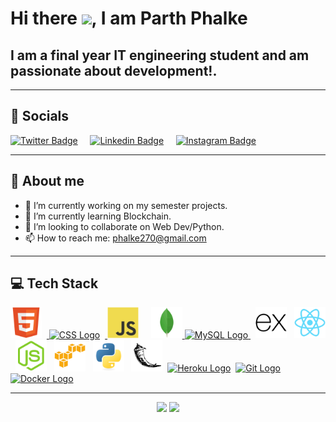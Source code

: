 # Hi there <img src="https://raw.githubusercontent.com/MartinHeinz/MartinHeinz/master/wave.gif" width="30px">, I am Parth Phalke
## I am a final year IT engineering student and am passionate about development!.

<!---
<p align="center">
  <img src="https://komarev.com/ghpvc/?username=Parth-ops&label=PROFILE+VIEWS">  
</p>
--->

---
## 📶 Socials

[![Twitter Badge](https://img.shields.io/badge/-phalke270-blue?style=flat-square&logo=Twitter&logoColor=white&link=https://twitter.com/phalke270)](https://twitter.com/phalke270) &nbsp; &nbsp;
[![Linkedin Badge](https://img.shields.io/badge/-ParthPhalke-blue?style=flat-square&logo=Linkedin&logoColor=white&link=https://www.linkedin.com/in/parth-phalke-5855091a3)](https://www.linkedin.com/in/parth-phalke-5855091a3) &nbsp; &nbsp;
[![Instagram Badge](https://img.shields.io/badge/-parthphalke-purple?style=flat-square&logo=instagram&logoColor=white&link=https://www.instagram.com/parthphalke/)](https://www.instagram.com/parthphalke/)



---

## 👋 About me

- 🔭 I’m currently working on my semester projects.
- 🌱 I’m currently learning Blockchain.
- 👯 I’m looking to collaborate on Web Dev/Python.
- 📫 How to reach me: phalke270@gmail.com

---
## 💻 Tech Stack

<a href="https://www.w3schools.com/html/"><img src="https://github.com/devicons/devicon/blob/master/icons/html5/html5-original.svg" alt="HTML5 Logo" width="50" height="50"/></a> &nbsp;<a href="https://www.w3schools.com/css/"> <img src="https://cdn.jsdelivr.net/gh/devicons/devicon/icons/css3/css3-original.svg" alt="CSS Logo" width="50" height="50"/></a> &nbsp;<a href="https://www.w3schools.com/js/"> <img src="https://github.com/devicons/devicon/blob/master/icons/javascript/javascript-original.svg" alt="JavaScript Logo" width="50" height="50"/></a> &nbsp; &nbsp; <a href="https://www.mongodb.com/"><img src="https://github.com/devicons/devicon/blob/master/icons/mongodb/mongodb-original.svg" alt="MongoDB Logo" width="50" height="50"/> </a> <a href="https://www.mysql.com/"><img src="https://cdn.jsdelivr.net/gh/devicons/devicon/icons/mysql/mysql-plain.svg" alt="MySQL Logo" width="50" height="50"/> </a> &nbsp; <a href="https://expressjs.com/"><img src="https://github.com/devicons/devicon/blob/master/icons/express/express-original.svg" alt="Express Logo" width="50" height="50"/></a> &nbsp; <a href="https://reactjs.org/"><img src="https://github.com/devicons/devicon/blob/master/icons/react/react-original.svg" alt="React Logo" width="50" height="50"/></a> &nbsp; <a href="https://nodejs.org/en/"> <img src="https://github.com/devicons/devicon/blob/master/icons/nodejs/nodejs-original.svg" alt="NodeJS Logo" width="50" height="50"/></a>  &nbsp; <a href="https://aws.amazon.com/"><img src="https://github.com/devicons/devicon/blob/master/icons/amazonwebservices/amazonwebservices-original.svg" alt="AWS Logo" width="50" height="50"/></a> &nbsp; <a href="https://www.python.org/"><img src="https://github.com/devicons/devicon/blob/master/icons/python/python-original.svg" alt="Python Logo" width="50" height="50"/></a> &nbsp; <a href="https://flask.palletsprojects.com/en/2.2.x/"><img src="https://github.com/devicons/devicon/blob/master/icons/flask/flask-original.svg" alt="Flask Logo" width="50" height="50"/></a>&nbsp; <a href="https://www.heroku.com/"><img src="https://cdn.jsdelivr.net/gh/devicons/devicon/icons/heroku/heroku-plain.svg" alt="Heroku Logo" width="50" height="50"/></a>&nbsp; <a href="https://git-scm.com/"><img src="https://cdn.jsdelivr.net/gh/devicons/devicon/icons/git/git-original.svg" alt="Git Logo" width="50" height="50"/></a>&nbsp; <a href="https://www.docker.com/"><img src="https://cdn.jsdelivr.net/gh/devicons/devicon/icons/docker/docker-plain-wordmark.svg" alt="Docker Logo" width="50" height="50"/></a>

---
<!--
<img src="https://activity-graph.herokuapp.com/graph?username=Parth-ops&bg_color=0f2d3d&color=1cadfb&line=1cadfb&point=1cadfb&area=true&hide_border=true">

---
-->

<p align="center">
  <img width="48%" src="https://github-readme-stats.vercel.app/api?username=Parth-ops&show_icons=true&theme=tokyonight" />
  <img width="48%" src="https://github-readme-streak-stats.herokuapp.com/?user=Parth-ops&theme=tokyonight" />
</p>


<!--
**Parth-ops/Parth-ops** is a ✨ _special_ ✨ repository because its `README.md` (this file) appears on your GitHub profile.

Here are some ideas to get you started:

- 🔭 I’m currently working on ...
- 🌱 I’m currently learning ...
- 👯 I’m looking to collaborate on ...
- 🤔 I’m looking for help with ...
- 💬 Ask me about ...
- 📫 How to reach me: ...
- 😄 Pronouns: ...
- ⚡ Fun fact: ...
-->
